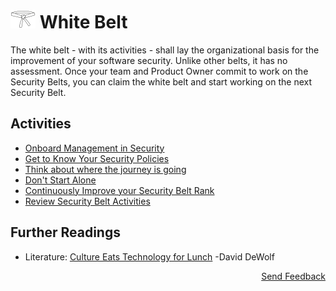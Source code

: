 # [<img src="https://raw.githubusercontent.com/AppSecure-nrw/security-belts/assets/belt-img/01_security-belt-white.svg" width="40" />](#) White Belt

The white belt - with its activities - shall lay the organizational basis for the improvement of your software security. Unlike other belts, it has no assessment. Once your team and Product Owner commit to work on the Security Belts, you can claim the white belt and start working on the next Security Belt.

## Activities

- [Onboard Management in Security](onboard-management-in-security.md)
- [Get to Know Your Security Policies](get-to-know-your-security-policies.md)
- [Think about where the journey is going](think-about-where-the-journey-is-going.md)
- [Don't Start Alone](do-not-start-alone.md)
- [Continuously Improve your Security Belt Rank](continuously-improve-your-security-belt-rank.md)
- [Review Security Belt Activities](review-security-belt-activities.md)

## Further Readings

- Literature: [Culture Eats Technology for Lunch](https://www.entrepreneur.com/article/245511) -David DeWolf


<p align="right"><a target="_blank" rel="noopener noreferrer" href="https://www.surveymonkey.de/r/MJWT29X">Send Feedback</a></p>
